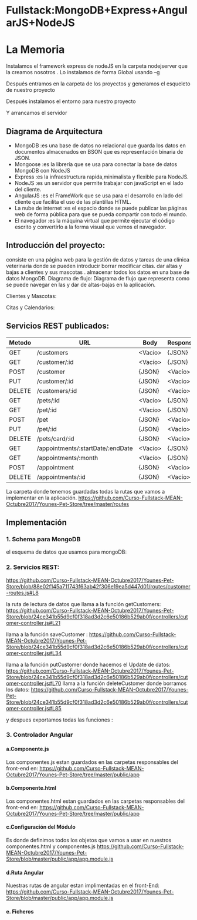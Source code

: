 
# Fullstack:MongoDB+Express+AngularJS+NodeJS
# La Memoria


Instalamos el framework express de nodeJS en la carpeta nodejserver que la creamos nosotros . Lo instalamos de forma Global usando –g 

Después entramos en la carpeta de los proyectos y generamos el esqueleto de nuestro proyecto

Después instalamos el entorno para nuestro proyecto

Y arrancamos el servidor



## Diagrama de Arquitectura





- MongoDB :es una base de datos no relacional que guarda los datos en documentos almacenados en BSON que es representación binaria de JSON.
- Mongoose :es la librería que se usa para conectar la base de datos MongoDB con NodeJS
- Express :es la infraestructura rapida,minimalista y flexible para NodeJS.
- NodeJS :es un servidor que permite trabajar con javaScript en el lado del cliente.
- AngularJS :es el FrameWork que se usa para el desarrollo en lado del cliente que facilita el uso de las plantillas HTML.
- La nube de internet :es el espacio donde se puede publicar las páginas web de forma pública para que se pueda compartir con todo el mundo.
- El navegador :es la máquina virtual que permite ejecutar el código escrito y convertirlo a la forma visual que vemos el navegador.

## Introducción del proyecto:
consiste en una página web para la gestión de datos y tareas de una clínica veterinaria donde se pueden introducir borrar modificar citas.
dar altas y bajas a clientes y sus mascotas .
almacenar todos los datos en una base de datos MongoDB.
Diagrama de flujo:
Diagrama de flujo que representa como se puede navegar en las y dar de altas-bajas en la aplicación.

Clientes y Mascotas:


Citas y Calendarios:


## Servicios REST publicados:
| Metodo | URL | Body | Response |
|--------|-----|------|----------|
| GET | /customers | <Vacío> | {JSON} |
| GET | /customer/:id | <Vacío> | {JSON} |
| POST | /customer | {JSON} | <Vacío> |
| PUT | /customer/:id | {JSON} | <Vacío> |
| DELETE | /customers/:id | {JSON} | <Vacío> |
| GET | /pets/:id | <Vacío> | {JSON} |
| GET | /pet/:id | <Vacío> | {JSON} |
| POST | /pet | {JSON} | <Vacío> |
| PUT | /pet/:id | {JSON} | <Vacío> |
| DELETE | /pets/card/:id | {JSON} | <Vacío> |
| GET | /appointments/:startDate/:endDate | <Vacío> | {JSON} |
| GET | /appointments/:month | <Vacío> | {JSON} |
| POST | /appointment | {JSON} | <Vacío> |
| DELETE | /appointments/:id | {JSON} | <Vacío> |

La carpeta donde tenemos guardadas todas la rutas que vamos a implementar en la aplicación.
https://github.com/Curso-Fullstack-MEAN-Octubre2017/Younes-Pet-Store/tree/master/routes
 
## Implementación
### 1. Schema para MongoDB
el esquema de datos que usamos para mongoDB:

### 2. Servicios REST:
https://github.com/Curso-Fullstack-MEAN-Octubre2017/Younes-Pet-Store/blob/88e02f145a711743f63ab42f306e19ea5d447d01/routes/customer-routes.js#L8

la ruta de lectura de datos que llama a la función getCustomers:
https://github.com/Curso-Fullstack-MEAN-Octubre2017/Younes-Pet-Store/blob/24ce341b55d9cf0f318ad3d2c6e50186b529ab0f/controllers/cutomer-controller.js#L21

llama a la función  saveCustomer :
https://github.com/Curso-Fullstack-MEAN-Octubre2017/Younes-Pet-Store/blob/24ce341b55d9cf0f318ad3d2c6e50186b529ab0f/controllers/cutomer-controller.js#L34

llama a la función putCustomer donde hacemos el Update de datos:
https://github.com/Curso-Fullstack-MEAN-Octubre2017/Younes-Pet-Store/blob/24ce341b55d9cf0f318ad3d2c6e50186b529ab0f/controllers/cutomer-controller.js#L70
llama a la función deleteCustomer donde borramos los datos:
https://github.com/Curso-Fullstack-MEAN-Octubre2017/Younes-Pet-Store/blob/24ce341b55d9cf0f318ad3d2c6e50186b529ab0f/controllers/cutomer-controller.js#L85

y despues exportamos todas las funciones :

### 3. Controlador Angular
#### a.Componente.js
Los componentes.js estan guardados en las carpetas responsables del front-end en:
https://github.com/Curso-Fullstack-MEAN-Octubre2017/Younes-Pet-Store/tree/master/public/app

#### b.Componente.html
Los componentes.html estan guardados en las carpetas responsables del front-end en:
https://github.com/Curso-Fullstack-MEAN-Octubre2017/Younes-Pet-Store/tree/master/public/app

#### c.Configuración del Módulo
Es donde definimos todos los objetos que vamos a usar en nuestros componentes.html y componentes.js
https://github.com/Curso-Fullstack-MEAN-Octubre2017/Younes-Pet-Store/blob/master/public/app/app.module.js

#### d.Ruta Angular
Nuestras rutas de angular estan implimentadas en el front-End:
https://github.com/Curso-Fullstack-MEAN-Octubre2017/Younes-Pet-Store/blob/master/public/app/app.module.js

#### e. Ficheros <script> incluidos en el index.html
Los ficheros <script> son todos los componentes.js y librerias que importamos a nuestro index
https://github.com/Curso-Fullstack-MEAN-Octubre2017/Younes-Pet-Store/blob/master/public/index.html#L10










